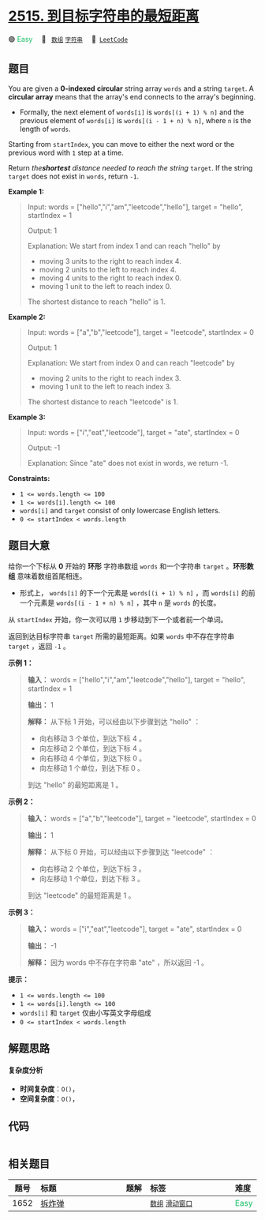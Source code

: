 # [2515. 到目标字符串的最短距离](https://leetcode.com/problems/shortest-distance-to-target-string-in-a-circular-array)

🟢 <font color=#15bd66>Easy</font>&emsp; 🔖&ensp; [`数组`](/tag/array.md) [`字符串`](/tag/string.md)&emsp; 🔗&ensp;[`LeetCode`](https://leetcode.com/problems/shortest-distance-to-target-string-in-a-circular-array)

## 题目

You are given a **0-indexed** **circular** string array `words` and a string
`target`. A **circular array** means that the array's end connects to the
array's beginning.

  * Formally, the next element of `words[i]` is `words[(i + 1) % n]` and the previous element of `words[i]` is `words[(i - 1 + n) % n]`, where `n` is the length of `words`.

Starting from `startIndex`, you can move to either the next word or the
previous word with `1` step at a time.

Return _the**shortest** distance needed to reach the string_ `target`. If the
string `target` does not exist in `words`, return `-1`.



**Example 1:**

> Input: words = ["hello","i","am","leetcode","hello"], target = "hello", startIndex = 1
> 
> Output: 1
> 
> Explanation: We start from index 1 and can reach "hello" by
> - moving 3 units to the right to reach index 4.
> - moving 2 units to the left to reach index 4.
> - moving 4 units to the right to reach index 0.
> - moving 1 unit to the left to reach index 0.
> 
> The shortest distance to reach "hello" is 1.

**Example 2:**

> Input: words = ["a","b","leetcode"], target = "leetcode", startIndex = 0
> 
> Output: 1
> 
> Explanation: We start from index 0 and can reach "leetcode" by
> - moving 2 units to the right to reach index 3.
> - moving 1 unit to the left to reach index 3.
> 
> The shortest distance to reach "leetcode" is 1.

**Example 3:**

> Input: words = ["i","eat","leetcode"], target = "ate", startIndex = 0
> 
> Output: -1
> 
> Explanation: Since "ate" does not exist in words, we return -1.

**Constraints:**

  * `1 <= words.length <= 100`
  * `1 <= words[i].length <= 100`
  * `words[i]` and `target` consist of only lowercase English letters.
  * `0 <= startIndex < words.length`


## 题目大意

给你一个下标从 **0** 开始的 **环形** 字符串数组 `words` 和一个字符串 `target` 。**环形数组** 意味着数组首尾相连。

  * 形式上， `words[i]` 的下一个元素是 `words[(i + 1) % n]` ，而 `words[i]` 的前一个元素是 `words[(i - 1 + n) % n]` ，其中 `n` 是 `words` 的长度。

从 `startIndex` 开始，你一次可以用 `1` 步移动到下一个或者前一个单词。

返回到达目标字符串 `target` 所需的最短距离。如果 `words` 中不存在字符串 `target` ，返回 `-1` 。



**示例 1：**

> 
> 
> 
> 
> 
> **输入：** words = ["hello","i","am","leetcode","hello"], target = "hello", startIndex = 1
> 
> **输出：** 1
> 
> **解释：** 从下标 1 开始，可以经由以下步骤到达 "hello" ：
> - 向右移动 3 个单位，到达下标 4 。
> - 向左移动 2 个单位，到达下标 4 。
> - 向右移动 4 个单位，到达下标 0 。
> - 向左移动 1 个单位，到达下标 0 。
> 
> 到达 "hello" 的最短距离是 1 。
> 
> 

**示例 2：**

> 
> 
> 
> 
> 
> **输入：** words = ["a","b","leetcode"], target = "leetcode", startIndex = 0
> 
> **输出：** 1
> 
> **解释：** 从下标 0 开始，可以经由以下步骤到达 "leetcode" ：
> - 向右移动 2 个单位，到达下标 3 。
> - 向左移动 1 个单位，到达下标 3 。
> 
> 到达 "leetcode" 的最短距离是 1 。

**示例 3：**

> 
> 
> 
> 
> 
> **输入：** words = ["i","eat","leetcode"], target = "ate", startIndex = 0
> 
> **输出：** -1
> 
> **解释：** 因为 words 中不存在字符串 "ate" ，所以返回 -1 。
> 
> 



**提示：**

  * `1 <= words.length <= 100`
  * `1 <= words[i].length <= 100`
  * `words[i]` 和 `target` 仅由小写英文字母组成
  * `0 <= startIndex < words.length`


## 解题思路

#### 复杂度分析

- **时间复杂度**：`O()`，
- **空间复杂度**：`O()`，

## 代码

```javascript

```

## 相关题目

<!-- prettier-ignore -->
| 题号 | 标题 | 题解 | 标签 | 难度 |
| :------: | :------ | :------: | :------ | :------ |
| 1652 | [拆炸弹](https://leetcode.com/problems/defuse-the-bomb) |  |  [`数组`](/tag/array.md) [`滑动窗口`](/tag/sliding-window.md) | <font color=#15bd66>Easy</font> |

<style>
.blue {
    background-color: #096dd9;
    padding: 0.25rem 0.5rem;
    margin: 0;
    font-size: 0.85em;
    border-radius: 3px;
    color: white;
    font-weight: 500;
}
table th:first-of-type { width: 10%; }
table th:nth-of-type(2) { width: 35%; }
table th:nth-of-type(3) { width: 10%; }
table th:nth-of-type(4) { width: 35%; }
table th:nth-of-type(5) { width: 10%; }
</style>
